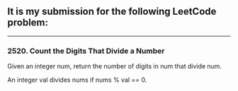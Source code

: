 ## It is my submission for the following LeetCode problem:

---

### 2520. Count the Digits That Divide a Number

Given an integer num, return the number of digits in num that divide num.

An integer val divides nums if nums % val == 0.
